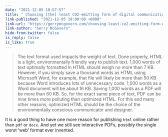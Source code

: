 ```yaml
---
date: "2021-12-05 18:57:57"
title: " Choosing [the] least CO2-emitting form of digital communication"
link-published: "2021-12-05 18:00:00 +0000"
link-url: "https://gerrymcgovern.com/choosing-least-co2-emitting-form-of-digital-communication/"
link-author: "Gerry McGovern"
hide-from-twitter: false
is_reply: false
is_like: true
---
```


> The text format used impacts the weight of text. Done properly, HTML is a light, environmentally friendly way to publish text. 1,000 words of text optimally formatted in HTML should weigh no more than 7 KB. However, if you simply save a thousand words as HTML using Microsoft Word, for example, that file will likely be more than 50 KB because Word introduces lots of unnecessary code. 1,000 words as a Word document will be about 16 KB. Saving 1,000 words as a PDF will be more than 60 KB. So, for the exact same piece of text, PDF can be nine times more polluting than optimized HTML. For this and many other reasons, optimized HTML should be the choice of the environmentally conscious communicator and designer.

It is a good thing to have one more reason for publishing `html` online rather than `pdf` or `docx`. And yet we still see interactive PDFs, possibly the single worst ‘web’ format ever invented.
